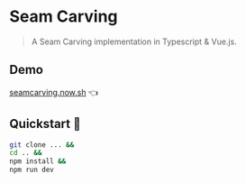 # Seam Carving

> A Seam Carving implementation in Typescript & Vue.js.

## Demo

[seamcarving.now.sh](seamcarving.now.sh) 👈

## Quickstart 🚀

```bash
git clone ... &&
cd .. &&
npm install &&
npm run dev
```
